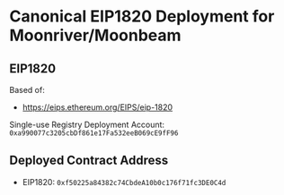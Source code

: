 # Canonical EIP1820 Deployment for Moonriver/Moonbeam

## EIP1820

Based of: 
 - https://eips.ethereum.org/EIPS/eip-1820

Single-use Registry Deployment Account: `0xa990077c3205cbDf861e17Fa532eeB069cE9fF96`

## Deployed Contract Address

 - EIP1820: `0xf50225a84382c74CbdeA10b0c176f71fc3DE0C4d` 